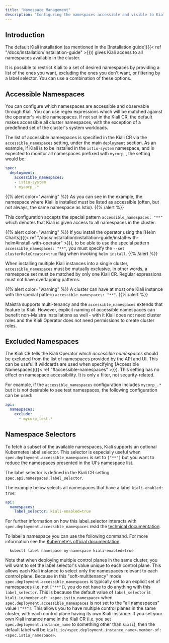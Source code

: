 ```yaml
---
title: "Namespace Management"
description: "Configuring the namespaces accessible and visible to Kiali."
---
```


## Introduction

The default Kiali installation (as mentioned in the [Installation guide]({{< ref
"/docs/installation/installation-guide" >}})) gives Kiali access to all
namespaces available in the cluster.

It is possible to restrict Kiali to a set of desired namespaces by providing a list
of the ones you want, excluding the ones you don't want, or filtering by a
label selector. You can use a combination of these options.

## Accessible Namespaces

You can configure which namespaces are accessible and observable through
Kiali. You can use regex expressions which will be matched against the operator's
visible namespaces. If not set in the Kiali CR, the default
makes accessible all cluster namespaces, with the exception of
a predefined set of the cluster's system workloads.

The list of accessible namespaces is specified in the Kiali CR via the
`accessible_namespaces` setting, under the main `deployment` section. As an
example, if Kiali is to be installed in the `istio-system` namespace, and is
expected to monitor all namespaces prefixed with `mycorp_`, the setting would
be:

```yaml
spec:
  deployment:
    accessible_namespaces:
    - istio-system
    - mycorp_.*
```

{{% alert color="warning" %}}
As you can see in the example, the namespace where Kiali is
installed must be listed as accessible (often, but not always, the same namespace as Istio).
{{% /alert %}}

This configuration accepts the special pattern `accessible_namespaces: "**"`
which denotes that Kiali is given access to all namespaces in the cluster. 

{{% alert color="warning" %}}
If you install the operator using the [Helm Charts]({{< ref "/docs/installation/installation-guide/install-with-helm#install-with-operator" >}}), 
to be able to use the special pattern `accessible_namespaces: "**"`,
you must specify the `--set clusterRoleCreator=true` flag when invoking `helm
install`.
{{% /alert %}}

When installing multiple Kiali instances into a single cluster,
`accessible_namespaces` must be mutually exclusive. In other words, a namespace
set must be matched by only one Kiali CR. Regular expressions must not have
overlapping patterns.

{{% alert color="warning" %}}
A cluster can have at most one Kiali instance with the special pattern `accessible_namespaces: "**"`.
{{% /alert %}}

Maistra supports multi-tenancy and the `accessible_namespaces` extends that
feature to Kiali. However, explicit naming of accessible namespaces can benefit
non-Maistra installations as well - with it Kiali does not need cluster roles
and the Kiali Operator does not need permissions to create cluster roles.

## Excluded Namespaces

The Kiali CR tells the Kiali Operator which _accessible namespaces_ should be excluded from the list of namespaces provided by the API and UI. This can be useful if wildcards are used when specifying [Accessible Namespaces]({{< ref "#accessible-namespaces" >}}). This setting has no effect on namespace accessibility. It is only a filter, not security-related.

For example, if the `accessible_namespaces` configuration includes `mycorp_.*` but it is not desirable to see test namespaces, the following configuration can be used:

```yaml
api:
  namespaces:
    exclude:
      - mycorp_test.*
```

## Namespace Selectors

To fetch a subset of the available namespaces, Kiali supports an optional Kubernetes label selector. This selector is especially useful when `spec.deployment.accessible_namespaces` is set to `["**"]` but you want to reduce the namespaces presented in the UI's namespace list.

The label selector is defined in the Kiali CR setting `spec.api.namespaces.label_selector`.

The example below selects all namespaces that have a label `kiali-enabled: true`:

```yaml
api:
  namespaces:
    label_selector: kiali-enabled=true
```

For further information on how this label_selector interacts with `spec.deployment.accessible_namespaces` read the [technical documentation](https://github.com/kiali/kiali-operator/blob/master/deploy/kiali/kiali_cr.yaml).

To label a namespace you can use the following command. For more information see the [Kubernete's official documentation](https://kubernetes.io/docs/concepts/overview/working-with-objects/labels).

```
  kubectl label namespace my-namespace kiali-enabled=true
```

Note that when deploying multiple control planes in the same cluster, you will want to set the label selector's value unique to each control plane. This allows each Kiali instance to select only the namespaces relevant to each control plane. Because in this "soft-multitenancy" mode `spec.deployment.accessible_namespaces` is typically set to an explicit set of namespaces (i.e. not `["**"]`), you do not have to do anything with this `label_selector`. This is because the default value of `label_selector` is `kiali.io/member-of: <spec.istio_namespace>` when `spec.deployment.accessible_namespaces` is not set to the "all namespaces" value `["**"]`. This allows you to have multiple control planes in the same cluster, with each control plane having its own Kiali instance. If you set your own Kiali instance name in the Kiali CR (i.e. you set `spec.deployment.instance_name` to something other than `kiali`), then the default label will be `kiali.io/<spec.deployment.instance_name>.member-of: <spec.istio_namespace>`.

